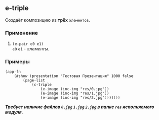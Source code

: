 ## e-triple
Создаёт композицию из __трёх__ `элементов`.

### Применение

1. `(e-pair e0 e1)`<br>
`e0` `e1` - _элементы_.

### Примеры

```pihta
(app-fn
    (#show (presentation "Тестовая Презентация" 1000 false
        (page-list
            (c-triple
                (e-image (inc-img "res/0.jpg"))
                (e-image (inc-img "res/1.jpg"))
                (e-image (inc-img "res/2.jpg")))))))
```

***Требует наличие файлов `0.jpg` `1.jpg` `2.jpg` в папке `res` исполняемого модуля.***